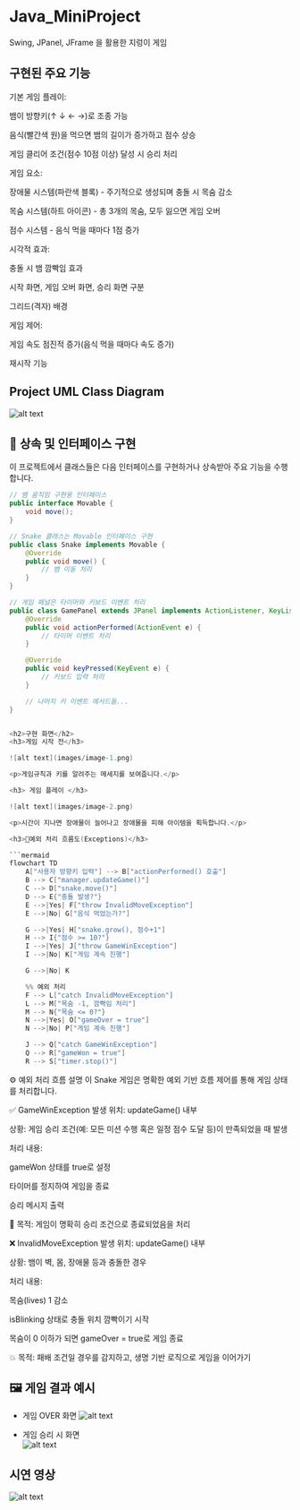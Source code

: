 <h1>Java_MiniProject</h1>
<p>Swing, JPanel, JFrame 을 활용한 지렁이 게임</p>

<h2> 구현된 주요 기능</h2>
기본 게임 플레이:

뱀이 방향키(↑ ↓ ← →)로 조종 가능

음식(빨간색 원)을 먹으면 뱀의 길이가 증가하고 점수 상승

게임 클리어 조건(점수 10점 이상) 달성 시 승리 처리

게임 요소:

장애물 시스템(파란색 블록) - 주기적으로 생성되며 충돌 시 목숨 감소

목숨 시스템(하트 아이콘) - 총 3개의 목숨, 모두 잃으면 게임 오버

점수 시스템 - 음식 먹을 때마다 1점 증가

시각적 효과:

충돌 시 뱀 깜빡임 효과

시작 화면, 게임 오버 화면, 승리 화면 구분

그리드(격자) 배경

게임 제어:

게임 속도 점진적 증가(음식 먹을 때마다 속도 증가)

재시작 기능

<h2>Project UML Class Diagram </h2>

![alt text](images/image.png)

## 🔄 상속 및 인터페이스 구현

이 프로젝트에서 클래스들은 다음 인터페이스를 구현하거나 상속받아 주요 기능을 수행합니다.

````java
// 뱀 움직임 구현용 인터페이스
public interface Movable {
    void move();
}

// Snake 클래스는 Movable 인터페이스 구현
public class Snake implements Movable {
    @Override
    public void move() {
        // 뱀 이동 처리
    }
}

// 게임 패널은 타이머와 키보드 이벤트 처리
public class GamePanel extends JPanel implements ActionListener, KeyListener {
    @Override
    public void actionPerformed(ActionEvent e) {
        // 타이머 이벤트 처리
    }

    @Override
    public void keyPressed(KeyEvent e) {
        // 키보드 입력 처리
    }

    // 나머지 키 이벤트 메서드들...
}


<h2>구현 화면</h2>
<h3>게임 시작 전</h3>

![alt text](images/image-1.png)

<p>게임규칙과 키를 알려주는 메세지를 보여줍니다.</p>

<h3> 게임 플레이 </h3>

![alt text](images/image-2.png)

<p>시간이 지나면 장애물이 늘어나고 장애물을 피해 아이템을 획득합니다.</p>

<h3>🚨예외 처리 흐름도(Exceptions)</h3>

```mermaid
flowchart TD
    A["사용자 방향키 입력"] --> B["actionPerformed() 호출"]
    B --> C["manager.updateGame()"]
    C --> D["snake.move()"]
    D --> E{"충돌 발생?"}
    E -->|Yes| F["throw InvalidMoveException"]
    E -->|No| G["음식 먹었는가?"]

    G -->|Yes| H["snake.grow(), 점수+1"]
    H --> I{"점수 >= 10?"}
    I -->|Yes| J["throw GameWinException"]
    I -->|No| K["게임 계속 진행"]

    G -->|No| K

    %% 예외 처리
    F --> L["catch InvalidMoveException"]
    L --> M["목숨 -1, 깜빡임 처리"]
    M --> N{"목숨 <= 0?"}
    N -->|Yes| O["gameOver = true"]
    N -->|No| P["게임 계속 진행"]

    J --> Q["catch GameWinException"]
    Q --> R["gameWon = true"]
    R --> S["timer.stop()"]
````

⚙️ 예외 처리 흐름 설명
이 Snake 게임은 명확한 예외 기반 흐름 제어를 통해 게임 상태를 처리합니다.

✅ GameWinException
발생 위치: updateGame() 내부

상황: 게임 승리 조건(예: 모든 미션 수행 혹은 일정 점수 도달 등)이 만족되었을 때 발생

처리 내용:

gameWon 상태를 true로 설정

타이머를 정지하여 게임을 종료

승리 메시지 출력

🎯 목적: 게임이 명확히 승리 조건으로 종료되었음을 처리

❌ InvalidMoveException
발생 위치: updateGame() 내부

상황: 뱀이 벽, 몸, 장애물 등과 충돌한 경우

처리 내용:

목숨(lives) 1 감소

isBlinking 상태로 충돌 위치 깜빡이기 시작

목숨이 0 이하가 되면 gameOver = true로 게임 종료

💥 목적: 패배 조건일 경우를 감지하고, 생명 기반 로직으로 게임을 이어가기

## 🖼 게임 결과 예시

- 게임 OVER 화면
  ![alt text](image-4.png.png)

- 게임 승리 시 화면  
  ![alt text](image-3.png)

<h2>시연 영상</h2>

![alt text](image.png)
